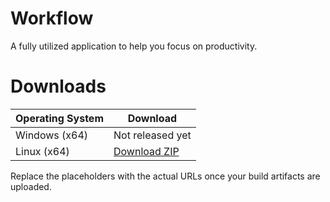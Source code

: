 # Workflow

A fully utilized application to help you focus on productivity.

# Downloads

| Operating System | Download |
| ---------------- | -------- |
| Windows (x64)    | Not released yet |
| Linux (x64)      | [Download ZIP]([https://example.com/your-app-linux.zip](https://github.com/phan-forsure/workflow-app/releases/download/workflow/0.0.0.zip)) |

Replace the placeholders with the actual URLs once your build artifacts are uploaded.
